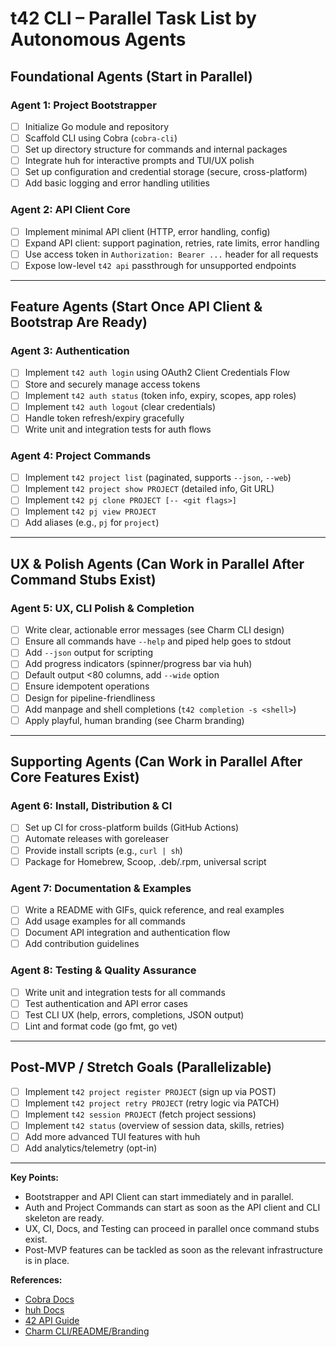 # t42 CLI – Parallel Task List by Autonomous Agents

## Foundational Agents (Start in Parallel)

### Agent 1: Project Bootstrapper
- [ ] Initialize Go module and repository
- [ ] Scaffold CLI using Cobra (`cobra-cli`)
- [ ] Set up directory structure for commands and internal packages
- [ ] Integrate huh for interactive prompts and TUI/UX polish
- [ ] Set up configuration and credential storage (secure, cross-platform)
- [ ] Add basic logging and error handling utilities

### Agent 2: API Client Core
- [ ] Implement minimal API client (HTTP, error handling, config)
- [ ] Expand API client: support pagination, retries, rate limits, error handling
- [ ] Use access token in `Authorization: Bearer ...` header for all requests
- [ ] Expose low-level `t42 api` passthrough for unsupported endpoints

---

## Feature Agents (Start Once API Client & Bootstrap Are Ready)

### Agent 3: Authentication
- [ ] Implement `t42 auth login` using OAuth2 Client Credentials Flow
- [ ] Store and securely manage access tokens
- [ ] Implement `t42 auth status` (token info, expiry, scopes, app roles)
- [ ] Implement `t42 auth logout` (clear credentials)
- [ ] Handle token refresh/expiry gracefully
- [ ] Write unit and integration tests for auth flows

### Agent 4: Project Commands
- [ ] Implement `t42 project list` (paginated, supports `--json`, `--web`)
- [ ] Implement `t42 project show PROJECT` (detailed info, Git URL)
- [ ] Implement `t42 pj clone PROJECT [-- <git flags>]`
- [ ] Implement `t42 pj view PROJECT`
- [ ] Add aliases (e.g., `pj` for `project`)

---

## UX & Polish Agents (Can Work in Parallel After Command Stubs Exist)

### Agent 5: UX, CLI Polish & Completion
- [ ] Write clear, actionable error messages (see Charm CLI design)
- [ ] Ensure all commands have `--help` and piped help goes to stdout
- [ ] Add `--json` output for scripting
- [ ] Add progress indicators (spinner/progress bar via huh)
- [ ] Default output <80 columns, add `--wide` option
- [ ] Ensure idempotent operations
- [ ] Design for pipeline-friendliness
- [ ] Add manpage and shell completions (`t42 completion -s <shell>`)
- [ ] Apply playful, human branding (see Charm branding)

---

## Supporting Agents (Can Work in Parallel After Core Features Exist)

### Agent 6: Install, Distribution & CI
- [ ] Set up CI for cross-platform builds (GitHub Actions)
- [ ] Automate releases with goreleaser
- [ ] Provide install scripts (e.g., `curl | sh`)
- [ ] Package for Homebrew, Scoop, .deb/.rpm, universal script

### Agent 7: Documentation & Examples
- [ ] Write a README with GIFs, quick reference, and real examples
- [ ] Add usage examples for all commands
- [ ] Document API integration and authentication flow
- [ ] Add contribution guidelines

### Agent 8: Testing & Quality Assurance
- [ ] Write unit and integration tests for all commands
- [ ] Test authentication and API error cases
- [ ] Test CLI UX (help, errors, completions, JSON output)
- [ ] Lint and format code (go fmt, go vet)

---

## Post-MVP / Stretch Goals (Parallelizable)
- [ ] Implement `t42 project register PROJECT` (sign up via POST)
- [ ] Implement `t42 project retry PROJECT` (retry logic via PATCH)
- [ ] Implement `t42 session PROJECT` (fetch project sessions)
- [ ] Implement `t42 status` (overview of session data, skills, retries)
- [ ] Add more advanced TUI features with huh
- [ ] Add analytics/telemetry (opt-in)

---

**Key Points:**
- Bootstrapper and API Client can start immediately and in parallel.
- Auth and Project Commands can start as soon as the API client and CLI skeleton are ready.
- UX, CI, Docs, and Testing can proceed in parallel once command stubs exist.
- Post-MVP features can be tackled as soon as the relevant infrastructure is in place.

**References:**
- [Cobra Docs](https://github.com/spf13/cobra)
- [huh Docs](https://github.com/charmbracelet/huh)
- [42 API Guide](https://api.intra.42.fr/apidoc/guides/getting_started)
- [Charm CLI/README/Branding](../charm.md) 